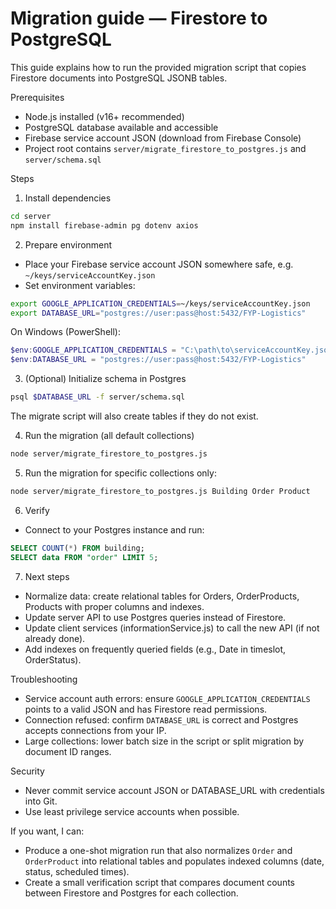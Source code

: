 # Migration guide — Firestore to PostgreSQL

This guide explains how to run the provided migration script that copies Firestore documents into PostgreSQL JSONB tables.

Prerequisites
- Node.js installed (v16+ recommended)
- PostgreSQL database available and accessible
- Firebase service account JSON (download from Firebase Console)
- Project root contains `server/migrate_firestore_to_postgres.js` and `server/schema.sql`

Steps

1. Install dependencies
```bash
cd server
npm install firebase-admin pg dotenv axios
```

2. Prepare environment
- Place your Firebase service account JSON somewhere safe, e.g. `~/keys/serviceAccountKey.json`
- Set environment variables:
```bash
export GOOGLE_APPLICATION_CREDENTIALS=~/keys/serviceAccountKey.json
export DATABASE_URL="postgres://user:pass@host:5432/FYP-Logistics"
```
On Windows (PowerShell):
```powershell
$env:GOOGLE_APPLICATION_CREDENTIALS = "C:\path\to\serviceAccountKey.json"
$env:DATABASE_URL = "postgres://user:pass@host:5432/FYP-Logistics"
```

3. (Optional) Initialize schema in Postgres
```bash
psql $DATABASE_URL -f server/schema.sql
```
The migrate script will also create tables if they do not exist.

4. Run the migration (all default collections)
```bash
node server/migrate_firestore_to_postgres.js
```

5. Run the migration for specific collections only:
```bash
node server/migrate_firestore_to_postgres.js Building Order Product
```

6. Verify
- Connect to your Postgres instance and run:
```sql
SELECT COUNT(*) FROM building;
SELECT data FROM "order" LIMIT 5;
```

7. Next steps
- Normalize data: create relational tables for Orders, OrderProducts, Products with proper columns and indexes.
- Update server API to use Postgres queries instead of Firestore.
- Update client services (informationService.js) to call the new API (if not already done).
- Add indexes on frequently queried fields (e.g., Date in timeslot, OrderStatus).

Troubleshooting
- Service account auth errors: ensure `GOOGLE_APPLICATION_CREDENTIALS` points to a valid JSON and has Firestore read permissions.
- Connection refused: confirm `DATABASE_URL` is correct and Postgres accepts connections from your IP.
- Large collections: lower batch size in the script or split migration by document ID ranges.

Security
- Never commit service account JSON or DATABASE_URL with credentials into Git.
- Use least privilege service accounts when possible.

If you want, I can:
- Produce a one-shot migration run that also normalizes `Order` and `OrderProduct` into relational tables and populates indexed columns (date, status, scheduled times).
- Create a small verification script that compares document counts between Firestore and Postgres for each collection.
